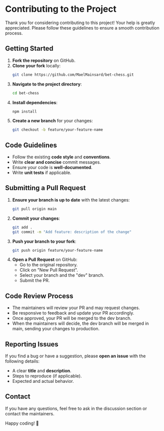 # Contributing to the Project

Thank you for considering contributing to this project! Your help is greatly appreciated. Please follow these guidelines to ensure a smooth contribution process.

## Getting Started

1. **Fork the repository** on GitHub.
2. **Clone your fork** locally:
   ```sh
   git clone https://github.com/MaelMainsard/bet-chess.git
   ```
3. **Navigate to the project directory**:
   ```sh
   cd bet-chess
   ```
4. **Install dependencies**:
   ```sh
   npm install
   ```
5. **Create a new branch** for your changes:
   ```sh
   git checkout -b feature/your-feature-name
   ```

## Code Guidelines

- Follow the existing **code style** and **conventions**.
- Write **clear and concise** commit messages.
- Ensure your code is **well-documented**.
- Write **unit tests** if applicable.

## Submitting a Pull Request

1. **Ensure your branch is up to date** with the latest changes:
   ```sh
   git pull origin main
   ```
2. **Commit your changes**:
   ```sh
   git add .
   git commit -m "Add feature: description of the change"
   ```
3. **Push your branch to your fork**:
   ```sh
   git push origin feature/your-feature-name
   ```
4. **Open a Pull Request** on GitHub:
   - Go to the original repository.
   - Click on "New Pull Request".
   - Select your branch and the "dev" branch.
   - Submit the PR.

## Code Review Process

- The maintainers will review your PR and may request changes.
- Be responsive to feedback and update your PR accordingly.
- Once approved, your PR will be merged to the dev branch.
- When the maintainers will decide, the dev branch will be merged in main, sending your changes to production.

## Reporting Issues

If you find a bug or have a suggestion, please **open an issue** with the following details:

- A clear **title** and **description**.
- Steps to reproduce (if applicable).
- Expected and actual behavior.

## Contact

If you have any questions, feel free to ask in the discussion section or contact the maintainers.

Happy coding! 🚀
